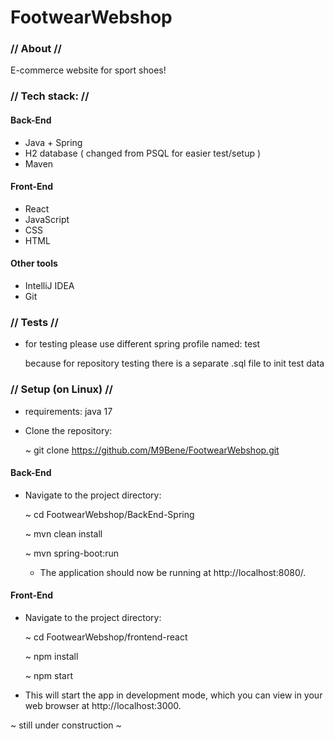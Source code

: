 # FootwearWebshop

### // About // 

E-commerce website for sport shoes!

### // Tech stack: //
#### Back-End
- Java + Spring
- H2 database ( changed from PSQL for easier test/setup ) 
- Maven 

#### Front-End
- React
- JavaScript
- CSS
- HTML

#### Other tools
- IntelliJ IDEA
- Git 

### // Tests //
- for testing please use different spring profile named: test 


     because for repository testing there is a separate .sql file to init test data

### // Setup (on Linux) // 
- requirements: java 17
- Clone the repository:
    
    ~ git clone https://github.com/M9Bene/FootwearWebshop.git

#### Back-End
- Navigate to the project directory:

     ~ cd FootwearWebshop/BackEnd-Spring

     ~ mvn clean install

     ~ mvn spring-boot:run

  - The application should now be running at http://localhost:8080/.

#### Front-End
- Navigate to the project directory:
     
     ~ cd FootwearWebshop/frontend-react
     
     ~ npm install
   
     ~ npm start

 - This will start the app in development mode, which you can view in your web browser at http://localhost:3000.
     
     
~ still under construction ~
